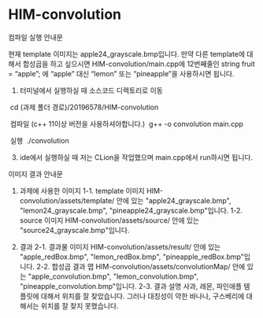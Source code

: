 # HIM-convolution

컴파일 실행 안내문

현재 template 이미지는 apple24_grayscale.bmp입니다. 만약 다른 template에 대해서 합성곱을 하고 싶으시면
HIM-convolution/main.cpp에 12번째줄인 string fruit = “apple”;
에 “apple” 대신 “lemon” 또는 “pineapple”을 사용하시면 됩니다.

1. 터미널에서 실행하실 때
소스코드 디렉토리로 이동

&nbsp;cd (과제 폴더 경로)/20196578/HIM-convolution

&nbsp;컴파일 (c++ 11이상 버전을 사용하셔야합니다.)
&nbsp;g++ -o convolution main.cpp

&nbsp;실행
&nbsp;./convolution

3. ide에서 실행하실 때
저는 CLion을 작업했으며 main.cpp에서 run하시면 됩니다.

이미지 결과 안내문

1. 과제에 사용한 이미지
1-1. template 이미지
HIM-convolution/assets/template/ 안에 있는
"apple24_grayscale.bmp", "lemon24_grayscale.bmp", "pineapple24_grayscale.bmp"입니다.
1-2. source 이미지
HIM-convolution/assets/source/ 안에 있는 "source24_grayscale.bmp"입니다.

2. 결과
2-1. 결과물 이미지
HIM-convolution/assets/result/ 안에 있는
"apple_redBox.bmp", "lemon_redBox.bmp", "pineapple_redBox.bmp"입니다.
2-2. 합성곱 결과 맵
HIM-convolution/assets/convolutionMap/ 안에 있는
"apple_convolution.bmp", "lemon_convolution.bmp", "pineapple_convolution.bmp"입니다.
2-3. 결과 설명
사과, 레몬, 파인애플 템플릿에 대해서 위치를 잘 찾았습니다. 그러나 대칭성이 약한 바나나, 구스베리에 대해서는 위치를 잘 찾지 못했습니다.
